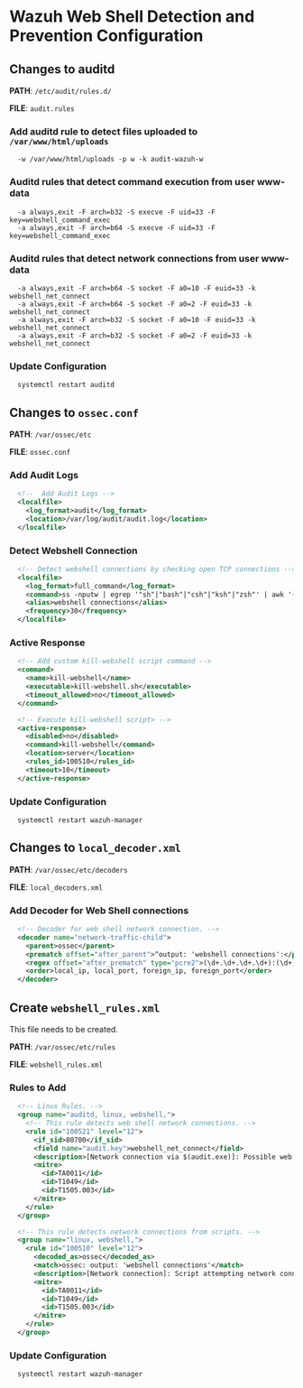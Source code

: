 # Wazuh Web Shell Detection and Prevention Configuration

## Changes to auditd

**PATH**: `/etc/audit/rules.d/`

**FILE**: `audit.rules`

### Add auditd rule to detect files uploaded to `/var/www/html/uploads`
```console
  -w /var/www/html/uploads -p w -k audit-wazuh-w
```
### Auditd rules that detect command execution from user www-data
```console
  -a always,exit -F arch=b32 -S execve -F uid=33 -F key=webshell_command_exec
  -a always,exit -F arch=b64 -S execve -F uid=33 -F key=webshell_command_exec
```
### Auditd rules that detect network connections from user www-data
```console
  -a always,exit -F arch=b64 -S socket -F a0=10 -F euid=33 -k webshell_net_connect
  -a always,exit -F arch=b64 -S socket -F a0=2 -F euid=33 -k webshell_net_connect
  -a always,exit -F arch=b32 -S socket -F a0=10 -F euid=33 -k webshell_net_connect
  -a always,exit -F arch=b32 -S socket -F a0=2 -F euid=33 -k webshell_net_connect
```
### Update Configuration

```console
  systemctl restart auditd
```

## Changes to `ossec.conf`

**PATH**: `/var/ossec/etc`

**FILE**: `ossec.conf`

### Add Audit Logs
```xml
  <!--  Add Audit Logs -->
  <localfile>
    <log_format>audit</log_format>
    <location>/var/log/audit/audit.log</location>
  </localfile>
```

### Detect Webshell Connection
```xml
  <!-- Detect webshell connections by checking open TCP connections -->
  <localfile>
    <log_format>full_command</log_format>
    <command>ss -nputw | egrep '"sh"|"bash"|"csh"|"ksh"|"zsh"' | awk '{ print $5 "|" $6 }'</command>
    <alias>webshell connections</alias>
    <frequency>30</frequency>
  </localfile>
```

### Active Response
```xml
  <!-- Add custom kill-webshell script command -->
  <command>
    <name>kill-webshell</name>
    <executable>kill-webshell.sh</executable>
    <timeout_allowed>no</timeout_allowed>
  </command>

  <!-- Execute kill-webshell script> -->
  <active-response>
    <disabled>no</disabled>
    <command>kill-webshell</command>
    <location>server</location>
    <rules_id>100510</rules_id>
    <timeout>10</timeout>
  </active-response>
```

### Update Configuration

```console
  systemctl restart wazuh-manager
```

## Changes to `local_decoder.xml`

**PATH**: `/var/ossec/etc/decoders`

**FILE**: `local_decoders.xml`

### Add Decoder for Web Shell connections

```xml
  <!-- Decoder for web shell network connection. -->
  <decoder name="network-traffic-child">
    <parent>ossec</parent>
    <prematch offset="after_parent">^output: 'webshell connections':</prematch>
    <regex offset="after_prematch" type="pcre2">(\d+.\d+.\d+.\d+):(\d+)\|(\d+.\d+.\d+.\d+):(\d+)</regex>
    <order>local_ip, local_port, foreign_ip, foreign_port</order>
  </decoder>
```

## Create `webshell_rules.xml`

This file needs to be created. 

**PATH**: `/var/ossec/etc/rules`

**FILE**: `webshell_rules.xml`

### Rules to Add

```xml
  <!-- Linux Rules. -->
  <group name="auditd, linux, webshell,">
    <!-- This rule detects web shell network connections. -->
    <rule id="100521" level="12">
      <if_sid>80700</if_sid>
      <field name="audit.key">webshell_net_connect</field>
      <description>[Network connection via $(audit.exe)]: Possible web shell attack detected</description>
      <mitre>
        <id>TA0011</id>
        <id>T1049</id>
        <id>T1505.003</id>
      </mitre>
    </rule>
  </group>

  <!-- This rule detects network connections from scripts. -->
  <group name="linux, webshell,">
    <rule id="100510" level="12">
      <decoded_as>ossec</decoded_as>
      <match>ossec: output: 'webshell connections'</match>
      <description>[Network connection]: Script attempting network connection on source port: $(local_port) and destina>
      <mitre>
        <id>TA0011</id>
        <id>T1049</id>
        <id>T1505.003</id>
      </mitre>
    </rule>
  </group>
```

### Update Configuration

```console
  systemctl restart wazuh-manager
```
